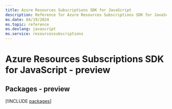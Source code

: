 ```yaml
---
title: Azure Resources Subscriptions SDK for JavaScript
description: Reference for Azure Resources Subscriptions SDK for JavaScript
ms.date: 04/19/2024
ms.topic: reference
ms.devlang: javascript
ms.service: resourcessubscriptions
---
```

# Azure Resources Subscriptions SDK for JavaScript - preview
## Packages - preview
[!INCLUDE [packages](resources-subscriptions-index.md)]